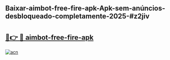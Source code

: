 ## Baixar-aimbot-free-fire-apk-Apk-sem-anúncios-desbloqueado-completamente-2025-#z2jiv

# <h2><a href="https://ainizakaria.my?title=aimbot-free-fire-apk&ref=22M">🔗👉 🔴 aimbot-free-fire-apk</a></h2>

[![acn](https://github.com/user-attachments/assets/0f9c940e-d8b0-45ae-aac7-cd30a18b3e1c)](https://ainizakaria.my?title=aimbot-free-fire-apk&ref=22M)

